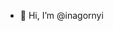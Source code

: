 - 👋 Hi, I’m @inagornyi

<!---
inagornyi/inagornyi is a ✨ special ✨ repository because its `README.md` (this file) appears on your GitHub profile.
You can click the Preview link to take a look at your changes.
--->
